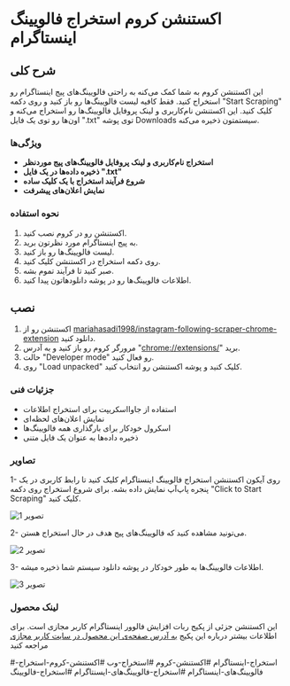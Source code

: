 # اکستنشن کروم استخراج فالویینگ اینستاگرام



## شرح کلی

این اکستنشن کروم به شما کمک می‌کنه به راحتی فالویینگ‌های پیج اینستاگرام رو استخراج کنید. فقط کافیه لیست فالویینگ‌ها رو باز کنید و روی دکمه "Start Scraping" کلیک کنید. این اکستنشن نام‌کاربری و لینک پروفایل فالویینگ‌ها رو استخراج می‌کنه و اون‌ها رو توی یک فایل ".txt" توی پوشه Downloads سیستمتون ذخیره می‌کنه.




### ویژگی‌ها 

*   **استخراج نام‌کاربری و لینک پروفایل فالویینگ‌های پیج موردنظر**
*   **ذخیره داده‌ها در یک فایل ".txt"**
*   **شروع فرآیند استخراج با یک کلیک ساده**
*   **نمایش اعلان‌های پیشرفت**


### نحوه استفاده

1. اکستنشن رو در کروم نصب کنید.
2. به پیج اینستاگرام مورد نظرتون برید.
3. لیست فالویینگ‌ها رو باز کنید.
4. روی دکمه استخراج در اکستنشن کلیک کنید.
5. صبر کنید تا فرآیند تموم بشه.
6. اطلاعات فالویینگ‌ها رو در پوشه دانلودهاتون پیدا کنید.


## نصب

1. اکستنشن رو از [mariahasadi1998/instagram-following-scraper-chrome-extension](https://github.com/mariahasadi1998/instagram-following-scraper-chrome-extension) دانلود کنید.
2. مرورگر کروم رو باز کنید و به آدرس "[chrome://extensions/](chrome://extensions/)" برید.
3. حالت "Developer mode" رو فعال کنید.
4. روی "Load unpacked" کلیک کنید و پوشه اکستنشن رو انتخاب کنید.


### جزئیات فنی

- استفاده از جاوااسکریپت برای استخراج اطلاعات
- نمایش اعلان‌های لحظه‌ای
- اسکرول خودکار برای بارگذاری همه فالویینگ‌ها
- ذخیره داده‌ها به عنوان یک فایل متنی

  

### تصاویر

1- روی آیکون اکستنشن استخراج فالویینگ اینستاگرام کلیک کنید تا رابط کاربری در یک پنجره پاپ‌آپ نمایش داده بشه. برای شروع استخراج روی دکمه "Click to Start Scraping" کلیک کنید.

   ![تصویر 1](screenshot/extension-1.png)

2- می‌تونید مشاهده کنید که فالویینگ‌های پیج هدف در حال استخراج هستن.

   ![تصویر 2](screenshot/extension–2.png)

3- اطلاعات فالویینگ‌ها به طور خودکار در پوشه دانلود سیستم شما ذخیره میشه.

   ![تصویر 3](screenshot/extension–3.png)



### لینک محصول
این اکستنشن جزئی از پکیج ربات افزایش فالوور اینستاگرام کاربر مجازی است. برای اطلاعات بیشتر درباره این پکیج [به آدرس صفحه‌ی این محصول در سایت کاربر مجازی](https://www.v-user.com/fa/محصولات/ربات-اینستاگرام-کاربر-مجازی) مراجعه کنید


#استخراج-اینستاگرام #اکستنشن-کروم #استخراج-وب #اکستنشن-کروم-استخراج-فالویینگ‌های-اینستاگرام #استخراج-فالویینگ‌های-ایسنتاگرام #استخراج-فالویینگ
